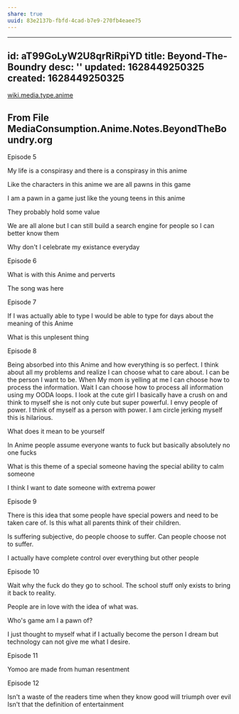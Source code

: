 ```yaml
---
share: true
uuid: 83e2137b-fbfd-4cad-b7e9-270fb4eaee75
---
```

---
id: aT99GoLyW2U8qrRiRpiYD
title: Beyond-The-Boundry
desc: ''
updated: 1628449250325
created: 1628449250325
---
[wiki.media.type.anime](/a0b15bdd-022a-4893-b12a-db25bfb5e041)

From File MediaConsumption.Anime.Notes.BeyondTheBoundry.org
-----------------------------------------------------------

Episode 5

My life is a conspirasy and there is a conspirasy in this anime

Like the characters in this anime we are all pawns in this game

I am a pawn in a game just like the young teens in this anime

They probably hold some value

We are all alone but I can still build a search engine for people so I can better know them

Why don't I celebrate my existance everyday

Episode 6

What is with this Anime and perverts

The song was here

Episode 7

If I was actually able to type I would be able to type for days about the meaning of this Anime

What is this unplesent thing

Episode 8

Being absorbed into this Anime and how everything is so perfect. I think about all my problems and realize I can choose what to care about. I can be the person I want to be. When My mom is yelling at me I can choose how to process the information. Wait I can choose how to process all information using my OODA loops. I look at the cute girl I basically have a crush on and think to myself she is not only cute but super powerful. I envy people of power. I think of myself as a person with power. I am circle jerking myself this is hilarious.

What does it mean to be yourself

In Anime people assume everyone wants to fuck but basically absolutely no one fucks

What is this theme of a special someone having the special ability to calm someone

I think I want to date someone with extrema power

Episode 9

There is this idea that some people have special powers and need to be taken care of. Is this what all parents think of their children.

Is suffering subjective, do people choose to suffer. Can people choose not to suffer.

I actually have complete control over everything but other people

Episode 10

Wait why the fuck do they go to school. The school stuff only exists to bring it back to reality.

People are in love with the idea of what was.

Who's game am I a pawn of?

I just thought to myself what if I actually become the person I dream but technology can not give me what I desire.

Episode 11

Yomoo are made from human resentment

Episode 12

Isn't a waste of the readers time when they know good will triumph over evil Isn't that the definition of entertainment
